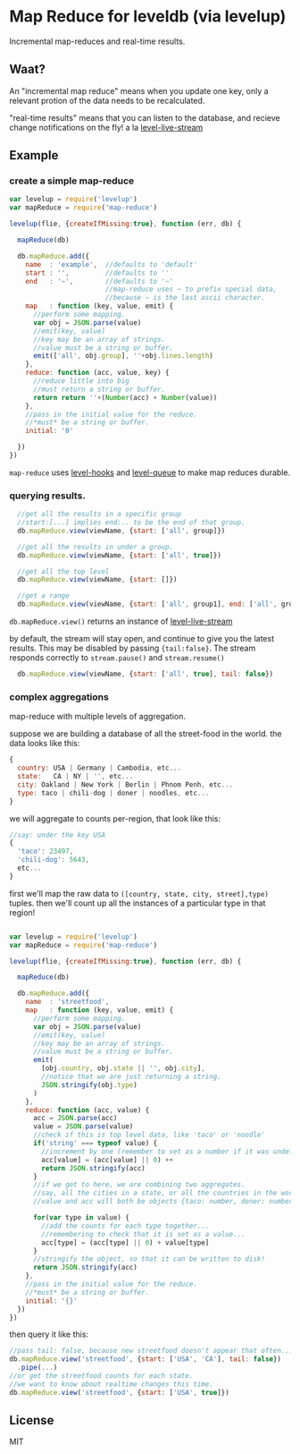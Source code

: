 # Map Reduce for leveldb (via levelup)

Incremental map-reduces and real-time results.

## Waat?

An "incremental map reduce" means when you update one key,
only a relevant protion of the data needs to be recalculated.

"real-time results" means that you can listen to the database,
and recieve change notifications on the fly! a la 
[level-live-stream](https://github.com/dominictarr/level-live-stream)

## Example

### create a simple map-reduce

``` js
var levelup = require('levelup')
var mapReduce = require('map-reduce')

levelup(flie, {createIfMissing:true}, function (err, db) {

  mapReduce(db)

  db.mapReduce.add({
    name  : 'example',  //defaults to 'default'
    start : '',         //defaults to ''
    end   : '~',        //defaults to '~' 
                        //map-reduce uses ~ to prefix special data, 
                        //because ~ is the last ascii character.
    map   : function (key, value, emit) {
      //perform some mapping.
      var obj = JSON.parse(value)
      //emit(key, value)
      //key may be an array of strings. 
      //value must be a string or buffer.
      emit(['all', obj.group], ''+obj.lines.length)
    },
    reduce: function (acc, value, key) {
      //reduce little into big
      //must return a string or buffer.
      return return ''+(Number(acc) + Number(value))
    },
    //pass in the initial value for the reduce.
    //*must* be a string or buffer.
    initial: '0'

  })
})

```

`map-reduce` uses [level-hooks](https://github.com/dominictarr/level-hooks)
and [level-queue](https://github.com/dominictarr/level-queue) to make map reduces durable.

### querying results.

``` js
  //get all the results in a specific group
  //start:[...] implies end:.. to be the end of that group.
  db.mapReduce.view(viewName, {start: ['all', group]}) 

  //get all the results in under a group.
  db.mapReduce.view(viewName, {start: ['all', true]}) 

  //get all the top level 
  db.mapReduce.view(viewName, {start: []}) 

  //get a range
  db.mapReduce.view(viewName, {start: ['all', group1], end: ['all', groupN]}) 

```

`db.mapReduce.view()` returns an instance of 
[level-live-stream](https://github.com/dominictarr/level-live-stream)

by default, the stream will stay open, and continue to give you the latest results.
This may be disabled by passing `{tail:false}`. 
The stream responds correctly to `stream.pause()` and `stream.resume()`

``` js
  db.mapReduce.view(viewName, {start: ['all', true], tail: false}) 
```

### complex aggregations

map-reduce with multiple levels of aggregation.

suppose we are building a database of all the street-food in the world.
the data looks like this:

``` js
{
  country: USA | Germany | Cambodia, etc...
  state:   CA | NY | '', etc...
  city: Oakland | New York | Berlin | Phnom Penh, etc...
  type: taco | chili-dog | doner | noodles, etc...
}
```

we will aggregate to counts per-region, that look like this:

``` js
//say: under the key USA
{
  'taco': 23497,
  'chili-dog': 5643,
  etc...
}
```

first we'll map the raw data to `([country, state, city, street],type)` tuples.
then we'll count up all the instances of a particular type in that region!

``` js

var levelup = require('levelup')
var mapReduce = require('map-reduce')

levelup(flie, {createIfMissing:true}, function (err, db) {

  mapReduce(db)

  db.mapReduce.add({
    name  : 'streetfood',
    map   : function (key, value, emit) {
      //perform some mapping.
      var obj = JSON.parse(value)
      //emit(key, value)
      //key may be an array of strings. 
      //value must be a string or buffer.
      emit(
        [obj.country, obj.state || '', obj.city],
        //notice that we are just returning a string.
        JSON.stringify(obj.type)
      )
    },
    reduce: function (acc, value) {
      acc = JSON.parse(acc)
      value = JSON.parse(value)
      //check if this is top level data, like 'taco' or 'noodle'
      if('string' === typeof value) {
        //increment by one (remember to set as a number if it was undefined)
        acc[value] = (acc[value] || 0) ++
        return JSON.stringify(acc)
      }
      //if we get to here, we are combining two aggregates.
      //say, all the cities in a state, or all the countries in the world.
      //value and acc will both be objects {taco: number, doner: number2, etc...}

      for(var type in value) {
        //add the counts for each type together...
        //remembering to check that it is set as a value...
        acc[type] = (acc[type] || 0) + value[type]
      }
      //stringify the object, so that it can be written to disk!
      return JSON.stringify(acc)
    },
    //pass in the initial value for the reduce.
    //*must* be a string or buffer.
    initial: '{}'
  })
})
```

then query it like this:

``` js
//pass tail: false, because new streetfood doesn't appear that often...
db.mapReduce.view('streetfood', {start: ['USA', 'CA'], tail: false})
  .pipe(...)
//or get the streetfood counts for each state. 
//we want to know about realtime changes this time.
db.mapReduce.view('streetfood', {start: ['USA', true]})

```



## License

MIT
